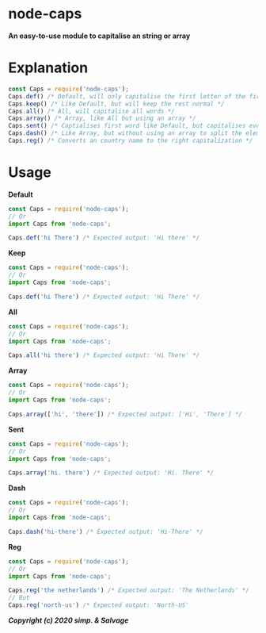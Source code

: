 # node-caps

**An easy-to-use module to capitalise an string or array**

# Explanation
```js
const Caps = require('node-caps');
Caps.def() /* Default, will only capitalise the first letter of the first word */
Caps.keep() /* Like Default, but will keep the rest normal */
Caps.all() /* All, will capitalise all words */
Caps.array() /* Array, like All but using an array */
Caps.sent() /* Captialises first word like Default, but capitalises every word after the dot */
Caps.dash() /* Like Array, but without using an array to split the elements, but an dash (-) */
Caps.reg() /* Converts an country name to the right capitalization */
```

# Usage

**Default**
```js
const Caps = require('node-caps');
// Or
import Caps from 'node-caps';

Caps.def('hi There') /* Expected output: 'Hi there' */
```

**Keep**
```js
const Caps = require('node-caps');
// Or
import Caps from 'node-caps';

Caps.def('hi There') /* Expected output: 'Hi There' */
```

**All**
```js
const Caps = require('node-caps');
// Or
import Caps from 'node-caps';

Caps.all('hi there') /* Expected output: 'Hi There' */
```

**Array**
```js
const Caps = require('node-caps');
// Or
import Caps from 'node-caps';

Caps.array(['hi', 'there']) /* Expected output: ['Hi', 'There'] */
```

**Sent**
```js
const Caps = require('node-caps');
// Or
import Caps from 'node-caps';

Caps.array('hi. there') /* Expected output: 'Hi. There' */
```

**Dash**
```js
const Caps = require('node-caps');
// Or
import Caps from 'node-caps';

Caps.dash('hi-there') /* Expected output: 'Hi-There' */
```

**Reg**
```js
const Caps = require('node-caps');
// Or
import Caps from 'node-caps';

Caps.reg('the netherlands') /* Expected output: 'The Netherlands' */
// But
Caps.reg('north-us') /* Expected output: 'North-US'
```


***Copyright (c) 2020 simp. & Salvage***